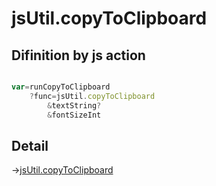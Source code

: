 # jsUtil.copyToClipboard

## Difinition by js action

```js.js

var=runCopyToClipboard
	?func=jsUtil.copyToClipboard
		&textString?
		&fontSizeInt
```

## Detail

->[jsUtil.copyToClipboard](https://github.com/puutaro/CommandClick/blob/master/md/developer/js_interface/details/JsUtil/copyToClipboard.md)
